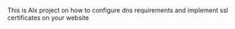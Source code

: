 This is Alx project on how to configure dns requirements and implement ssl certificates on your website
